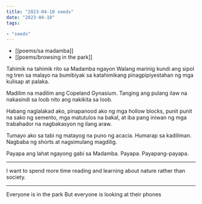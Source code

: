 ```yaml
---
title: "2023-04-10 seeds"
date: "2023-04-10"
tags:

- "seeds"
---
```


- [[poems/sa madamba]]
- [[poems/browsing in the park]]

Tahimik na tahimik rito sa Madamba ngayon
Walang marinig kundi ang sipol ng tren sa malayo
na bumibiyak sa katahimikang pinagpipiyestahan ng mga kulisap at palaka.

Madilim na madilim ang Copeland Gynasium. Tanging ang pulang ilaw na nakasindi sa loob nito ang nakikita sa loob.

Habang naglalakad ako, pinapanood ako ng mga hollow blocks, punit punit na sako ng semento, mga matutulos na bakal, at iba pang iniwan ng mga trabahador na nagbakasyon ng ilang araw.

Tumayo ako sa tabi ng matayog na puno ng acacia. Humarap sa kadiliman. Nagbaba ng shorts at nagsimulang magdilig.

Payapa ang lahat ngayong gabi sa Madamba. Payapa. Payapang-payapa.

***
I want to spend more time reading and learning about nature rather than society.

***
Everyone is in the park
But everyone is looking at their phones